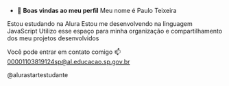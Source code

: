 - 👋 **Boas vindas ao meu perfil** 
Meu nome é Paulo Teixeira

Estou estudando na Alura
Estou me desenvolvendo na linguagem JavaScript
Utilizo esse espaço para minha organização e compartilhamento dos meu projetos desenvolvidos

Você pode entrar em contato comigo 📫
00001103819124sp@al.educacao.sp.gov.br

@alurastartestudante
<!---
PauloVictorTeixeiraLuz/PauloVictorTeixeiraLuz is a ✨ special ✨ repository because its `README.md` (this file) appears on your GitHub profile.
You can click the Preview link to take a look at your changes.
--->
